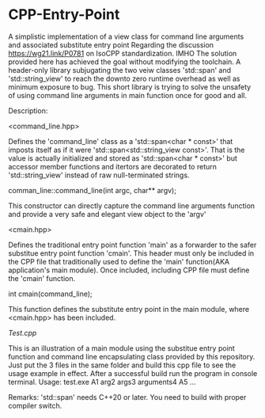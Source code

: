 # CPP-Entry-Point
A simplistic implementation of a view class for command line arguments and associated substitute entry point
Regarding the discussion https://wg21.link/P0781 on IsoCPP standardization. IMHO The solution provided here has achieved the goal
without modifying the toolchain. A header-only library subjugating the two veiw classes 'std::span' and 'std::string_view' to reach the downto
zero runtime overhead as well as minimum exposure to bug. This short library is trying to solve the unsafety of using command line
arguments in main function once for good and all.

Description:

<command_line.hpp>

Defines the 'command_line' class as a 'std::span<char * const>' that imposts itself as if it were 'std::span<std::string_view const>'. 
That is the value is actually initialized and stored as 'std::span<char * const>' but accessor member functions and itertors are 
decorated to return 'std::string_view' instead of raw null-terminated strings.

comman_line::command_line(int argc, char** argv);

This constructor can directly capture the command line arguments function and provide a very safe and elegant view  object to the 'argv'

<cmain.hpp>

Defines the traditional entry point function 'main' as a forwarder to the safer substitue entry point function 'cmain'.
This header must only be included in the CPP file that traditionally used to define the 'main' function(AKA application's main module).
Once included, including CPP file must define the 'cmain' function.

int cmain(command_line);

This function defines the substitute entry point in the main module, where <cmain.hpp> has been included.

*Test.cpp*

This is an illustration of a main module using the substitue entry point function and command line encapsulating class provided by this repository.
Just put the 3 files in the same folder and build this cpp file to see the usage example in effect. After a successful build run the program in 
console terminal.
Usage: test.exe A1 arg2 args3 arguments4 A5 ...

Remarks:
'std::span' needs C++20 or later. You need to build with proper compiler switch.


